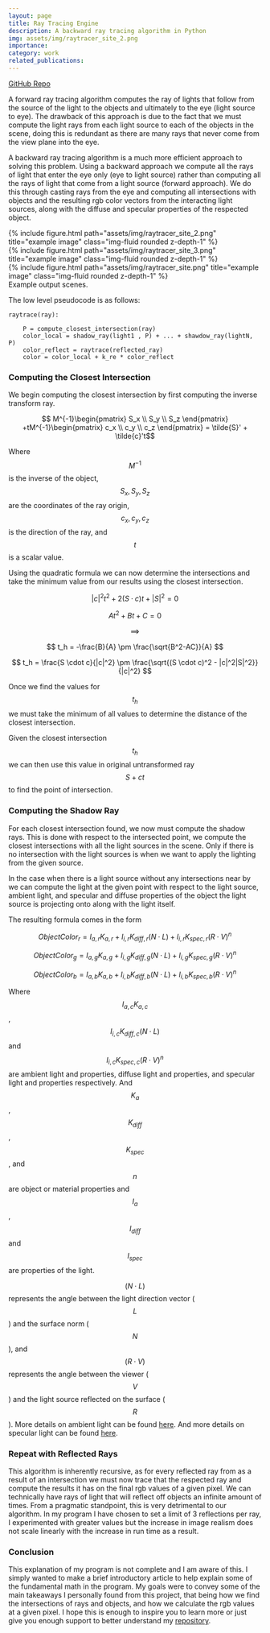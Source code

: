 ```yaml
---
layout: page
title: Ray Tracing Engine
description: A backward ray tracing algorithm in Python 
img: assets/img/raytracer_site_2.png
importance: 
category: work
related_publications: 
---
```

[GitHub Repo](https://github.com/JakeTaranov/RayTracer)


A forward ray tracing algorithm computes the ray of lights that follow from the source of the light to the objects and ultimately to the eye (light source to eye). The drawback of this approach is due to the fact that we must compute the light rays from each light source to each of the objects in the scene, doing this is redundant as there are many rays that never come from the view plane into the eye. 

A backward ray tracing algorithm is a much more efficient approach to solving this problem. Using a backward approach we compute all the rays of light that enter the eye only (eye to light source) rather than computing all the rays of light that come from a light source (forward approach). We do this through casting rays from the eye and computing all intersections with objects and the resulting rgb color vectors from the interacting light sources, along with the diffuse and specular properties of the respected object.

<div class="row">
    <div class="col-sm mt-3 mt-md-0">
        {% include figure.html path="assets/img/raytracer_site_2.png" title="example image" class="img-fluid rounded z-depth-1" %}
    </div>
    <div class="col-sm mt-3 mt-md-0">
        {% include figure.html path="assets/img/raytracer_site_3.png" title="example image" class="img-fluid rounded z-depth-1" %}
    </div>
    <div class="col-sm mt-3 mt-md-0">
        {% include figure.html path="assets/img/raytracer_site.png" title="example image" class="img-fluid rounded z-depth-1" %}
    </div>
</div>
<div class="caption">
    Example output scenes.
</div>

The low level pseudocode is as follows:
```
raytrace(ray):

    P = compute_closest_intersection(ray)
    color_local = shadow_ray(light1 , P) + ... + shawdow_ray(lightN, P)
    color_reflect = raytrace(reflected_ray)
    color = color_local + k_re * color_reflect
```

### Computing the Closest Intersection

We begin computing the closest intersection by first computing the inverse transform ray. 

$$ M^{-1}\begin{pmatrix} S_x \\ S_y \\ S_z \end{pmatrix}
+tM^{-1}\begin{pmatrix} c_x \\ c_y \\ c_z \end{pmatrix}  = \tilde{S}' + \tilde{c}'t$$

Where $$M^{-1}$$ is the inverse of the object, $$S_x, S_y, S_z$$ are the coordinates of the ray origin, $$c_x, c_y, c_z$$ is the direction of the ray, and $$t$$ is a scalar value.

Using the quadratic formula we can now determine the intersections and take the minimum value from our results using the closest intersection.

$$ |c|^2t^2 + 2(S\cdot c)t + |S|^2 = 0 $$ 

$$ At^2 + Bt + C = 0 $$

$$ \implies $$

$$ t_h = -\frac{B}{A} \pm \frac{\sqrt{B^2-AC}}{A} $$

$$ t_h = \frac{S \cdot c}{|c|^2} \pm \frac{\sqrt{(S \cdot c)^2 - |c|^2|S|^2}}{|c|^2} $$

Once we find the values for $$ t_h $$ we must take the minimum of all values to determine the distance of the closest intersection.

Given the closest intersection $$ t_h $$ we can then use this value in original untransformed ray $$ S+ct $$ to find the point of intersection.

### Computing the Shadow Ray

For each closest intersection found, we now must compute the shadow rays. This is done with respect to the intersected point, we compute the closest intersections with all the light sources in the scene. Only if there is no intersection with the light sources is when we want to apply the lighting from the given source. 

In the case when there is a light source without any intersections near by we can compute the light at the given point with respect to the light source, ambient light, and specular and diffuse properties of the object the light source is projecting onto along with the light itself. 

The resulting formula comes in the form

$$ ObjectColor{_r} = I_{a,r}K_{a,r} + I_{i,r}K_{diff,r}(N \cdot L) + I_{i,r}K_{spec,r}(R \cdot V)^n $$

$$ ObjectColor{_g} = I_{a,g}K_{a,g} + I_{i,g}K_{diff,g}(N \cdot L) + I_{i,g}K_{spec,g}(R \cdot V)^n $$

$$ ObjectColor{_b} = I_{a,b}K_{a,b} + I_{i,b}K_{diff,b}(N \cdot L) + I_{i,b}K_{spec,b}(R \cdot V)^n $$

Where $$ I_{a,c}K_{a,c} $$,  $$ I_{i,c}K_{diff,c}(N \cdot L) $$ and $$ I_{i,c}K_{spec,c}(R \cdot V)^n $$ are ambient light and properties, diffuse light and properties, and specular light and properties respectively. And $$ K_a $$, $$ K_{diff} $$, $$ K_{spec} $$, and $$ n $$ are object or material properties and $$ I_a $$, $$ I_{diff} $$ and $$ I_{spec} $$ are properties of the light.

$$ (N \cdot L) $$ represents the angle between the light direction vector ($$ L $$) and the surface norm ($$ N $$), and $$ (R \cdot V) $$ represents the angle between the viewer ($$ V $$) and the light source reflected on the surface ($$ R $$). More details on ambient light can be found [here](http://www.conitec.net/shaders/shader_work2.htm). And more details on specular light can be found [here](https://en.wikipedia.org/wiki/Blinn%E2%80%93Phong_reflection_model).


### Repeat with Reflected Rays

This algorithm is inherently recursive, as for every reflected ray from as a result of an intersection we must now trace that the respected ray and compute the results it has on the final rgb values of a given pixel. We can technically have rays of light that will reflect off objects an infinite amount of times. From a pragmatic standpoint, this is very detrimental to our algorithm. In my program I have chosen to set a limit of 3 reflections per ray, I experimented with greater values but the increase in image realism does not scale linearly with the increase in run time as a result. 

### Conclusion 

This explanation of my program is not complete and I am aware of this. I simply wanted to make a brief introductory article to help explain some of the fundamental math in the program. My goals were to convey some of the main takeaways I personally found from this project, that being how we find the intersections of rays and objects, and how we calculate the rgb values at a given pixel. I hope this is enough to inspire you to learn more or just give you enough support to better understand my [repository](https://github.com/JakeTaranov/RayTracer).